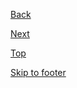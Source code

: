 <p>
    <a class="au-direction-link" href="#">
        <span class="au-direction-link__arrow au-direction-link__arrow--left" aria-hidden="true"></span>Back
    </a>
</p>
<p>
    <a class="au-direction-link" href="#">
        Next<span class="au-direction-link__arrow" aria-hidden="true"></span>
    </a>
</p>
<p>
    <a class="au-direction-link" href="#">
        Top<span class="au-direction-link__arrow au-direction-link__arrow--up" aria-hidden="true"></span>
    </a>
</p>
<p>
    <a class="au-direction-link" href="#">
        Skip to footer<span class="au-direction-link__arrow au-direction-link__arrow--down" aria-hidden="true"></span>
    </a>
</p>
